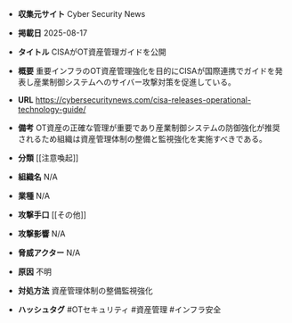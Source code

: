 - **収集元サイト**
Cyber Security News

- **掲載日**
2025-08-17

- **タイトル**
CISAがOT資産管理ガイドを公開

- **概要**
重要インフラのOT資産管理強化を目的にCISAが国際連携でガイドを発表し産業制御システムへのサイバー攻撃対策を促進している。

- **URL**
https://cybersecuritynews.com/cisa-releases-operational-technology-guide/

- **備考**
OT資産の正確な管理が重要であり産業制御システムの防御強化が推奨されるため組織は資産管理体制の整備と監視強化を実施すべきである。

- **分類**
[[注意喚起]]

- **組織名**
N/A

- **業種**
N/A

- **攻撃手口**
[[その他]]

- **攻撃影響**
N/A

- **脅威アクター**
N/A

- **原因**
不明

- **対処方法**
資産管理体制の整備監視強化

- **ハッシュタグ**
#OTセキュリティ #資産管理 #インフラ安全
